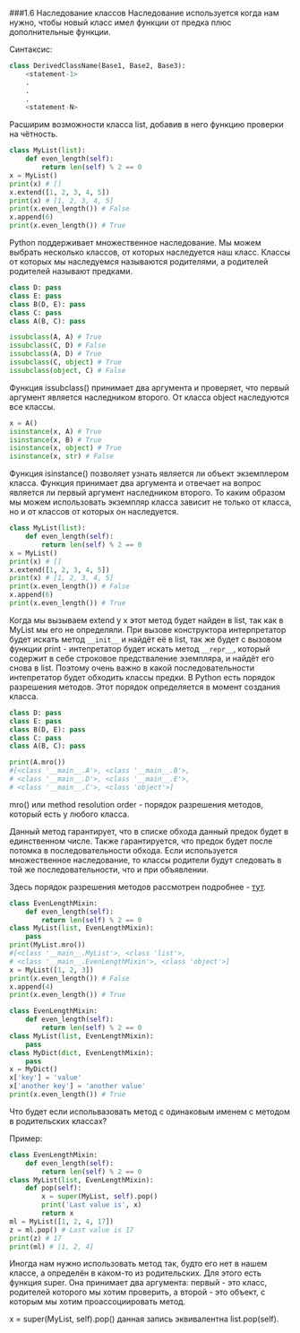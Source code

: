 ###1.6 Наследование классов
Наследование используется когда нам нужно, чтобы новый класс имел функции от предка плюс дополнительные функции.

Синтаксис:
```python
class DerivedClassName(Base1, Base2, Base3):
    <statement-1>
    .
    .
    .
    <statement-N>
```
Расширим возможности класса list, добавив в него функцию проверки на чётность.
```python
class MyList(list):
    def even_length(self):
        return len(self) % 2 == 0
x = MyList()
print(x) # []
x.extend([1, 2, 3, 4, 5])
print(x) # [1, 2, 3, 4, 5]
print(x.even_length()) # False
x.append(6)
print(x.even_length()) # True  
```
Python поддерживает множественное наследование. Мы можем выбрать несколько классов, от которых наследуется наш класс. Классы от которых мы наследуемся называются родителями, а родителей родителей называют предками.
```python
class D: pass
class E: pass
class B(D, E): pass
class C: pass
class A(B, C): pass

issubclass(A, A) # True
issubclass(C, D) # False
issubclass(A, D) # True
issubclass(C, object) # True
issubclass(object, C) # False
```
Функция issubclass() принимает два аргумента и проверяет, что первый аргумент является наследником второго. От класса object наследуются все классы.
```python
x = A()
isinstance(x, A) # True
isinstance(x, B) # True
isinstance(x, object) # True
isinstance(x, str) # False
```
Функция isinstance() позволяет узнать является ли объект экземплером класса.
Функция принимает два аргумента и отвечает на вопрос является ли первый аргумент наследником второго. То каким образом мы можем использовать экземпляр класса зависит не только от класса, но и от классов от которых он наследуется.

```python
class MyList(list):
    def even_length(self):
        return len(self) % 2 == 0
x = MyList()
print(x) # []
x.extend([1, 2, 3, 4, 5])
print(x) # [1, 2, 3, 4, 5]
print(x.even_length()) # False
x.append(6)
print(x.even_length()) # True  
```
Когда мы вызываем extend у x этот метод будет найден в list, так как в MyList мы его не определяли. При вызове конструктора интерпретатор будет искать метод `__init__` и найдёт её в list, так же будет с вызовом функции print - интепретатор будет искать метод `__repr__`, который содержит в себе строковое предстваление эземпляра, и найдёт его снова в list. Поэтому очень важно в какой последовательности интепретатор будет обходить классы предки.
В Python есть порядок разрешения методов. Этот порядок определяется в момент создания класса.
```python
class D: pass
class E: pass
class B(D, E): pass
class C: pass
class A(B, C): pass

print(A.mro())
#[<class '__main__.A'>, <class '__main__.B'>,
# <class '__main__.D'>, <class '__main__.E'>,
# <class '__main__.C'>, <class 'object'>]
```
mro() или method resolution order - порядок разрешения методов, который есть у любого класса.

Данный метод гарантирует, что в списке обхода данный предок будет в единственном числе.
Также гарантируется, что предок будет после потомка в последовательности обхода.
Если используется множественное наследование, то классы родители будут следовать в той же последовательности, что и при объявлении.

Здесь порядок разрешения методов рассмотрен подробнее - [тут](https://habr.com/ru/post/62203/).
```python
class EvenLengthMixin:
    def even_length(self):
        return len(self) % 2 == 0
class MyList(list, EvenLengthMixin):
    pass
print(MyList.mro())
#[<class '__main__.MyList'>, <class 'list'>,
# <class '__main__.EvenLengthMixin'>, <class 'object'>]
x = MyList([1, 2, 3])
print(x.even_length()) # False
x.append(4)
print(x.even_length()) # True
```
```python
class EvenLengthMixin:
    def even_length(self):
        return len(self) % 2 == 0
class MyList(list, EvenLengthMixin):
    pass
class MyDict(dict, EvenLengthMixin):
    pass
x = MyDict()
x['key'] = 'value'
x['another key'] = 'another value'
print(x.even_length()) # True
```
Что будет если испольвазовать метод с одинаковым именем с методом в родительских классах?

Пример:
```python
class EvenLengthMixin:
    def even_length(self):
        return len(self) % 2 == 0
class MyList(list, EvenLengthMixin):
    def pop(self):
        x = super(MyList, self).pop()
        print('Last value is', x)
        return x
ml = MyList([1, 2, 4, 17])
z = ml.pop() # Last value is 17
print(z) # 17
print(ml) # [1, 2, 4]
```
Иногда нам нужно использовать метод так, будто его нет в нашем классе, а определён в каком-то из родительских. Для этого есть функция super.
Она принимает два аргумента: первый - это класс, родителей которого мы хотим проверить, а второй - это объект, с которым мы хотим проассоциировать метод.

x = super(MyList, self).pop() данная запись эквивалентна list.pop(self).